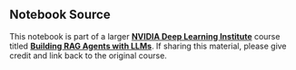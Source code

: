 ## Notebook Source
This notebook is part of a larger [**NVIDIA Deep Learning Institute**](https://www.nvidia.com/en-us/training/) course titled [**Building RAG Agents with LLMs**](https://www.nvidia.com/en-sg/training/instructor-led-workshops/building-rag-agents-with-llms/). If sharing this material, please give credit and link back to the original course.

